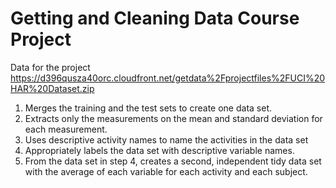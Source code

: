 # Getting and Cleaning Data Course Project
Data for the project
https://d396qusza40orc.cloudfront.net/getdata%2Fprojectfiles%2FUCI%20HAR%20Dataset.zip

 1. Merges the training and the test sets to create one data set.
 2. Extracts only the measurements on the mean and standard deviation for each measurement.
 3. Uses descriptive activity names to name the activities in the data set
 4. Appropriately labels the data set with descriptive variable names.
 5. From the data set in step 4, creates a second, independent tidy data set with the average of each variable for each activity and each subject.

